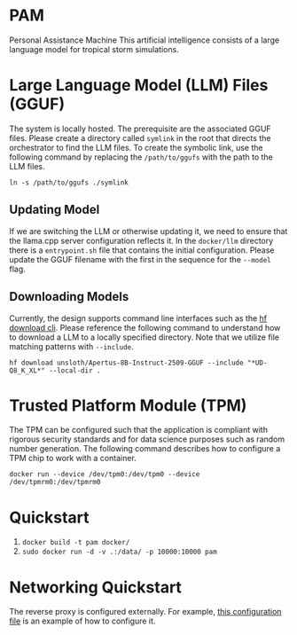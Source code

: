 # PAM
Personal Assistance Machine
This artificial intelligence consists of a large language model for tropical storm simulations.

# Large Language Model (LLM) Files (GGUF)
The system is locally hosted. The prerequisite are the associated GGUF files. Please create a directory called `symlink` in the root that directs the orchestrator to find the LLM files. To create the symbolic link, use the following command by replacing the `/path/to/ggufs` with the path to the LLM files.

`ln -s /path/to/ggufs ./symlink`

## Updating Model
If we are switching the LLM or otherwise updating it, we need to ensure that the llama.cpp server configuration reflects it. In the `docker/llm` directory there is a  `entrypoint.sh` file that contains the initial configuration. Please update the GGUF filename with the first in the sequence for the `--model` flag.

## Downloading Models
Currently, the design supports command line interfaces such as the [hf download cli](https://huggingface.co/docs/huggingface_hub/en/guides/cli#download-multiple-files). Please reference the following command to understand how to download a LLM to a locally specified directory. Note that we utilize file matching patterns with `--include`.

```
hf download unsloth/Apertus-8B-Instruct-2509-GGUF --include "*UD-Q8_K_XL*" --local-dir .
```

# Trusted Platform Module (TPM)
The TPM can be configured such that the application is compliant with rigorous security standards and for data science purposes such as random number generation. The following command describes how to configure a TPM chip to work with a container.

`docker run --device /dev/tpm0:/dev/tpm0 --device /dev/tpmrm0:/dev/tpmrm0`

# Quickstart

1. `docker build -t pam docker/`
2. `sudo docker run -d -v .:/data/ -p 10000:10000 pam`

# Networking Quickstart

The reverse proxy is configured externally. For example, [this configuration file](https://github.com/hammad93/hurricane-server/blob/main/docker/proxy/conf.d/open-webui.conf) is an example of how to configure it.
